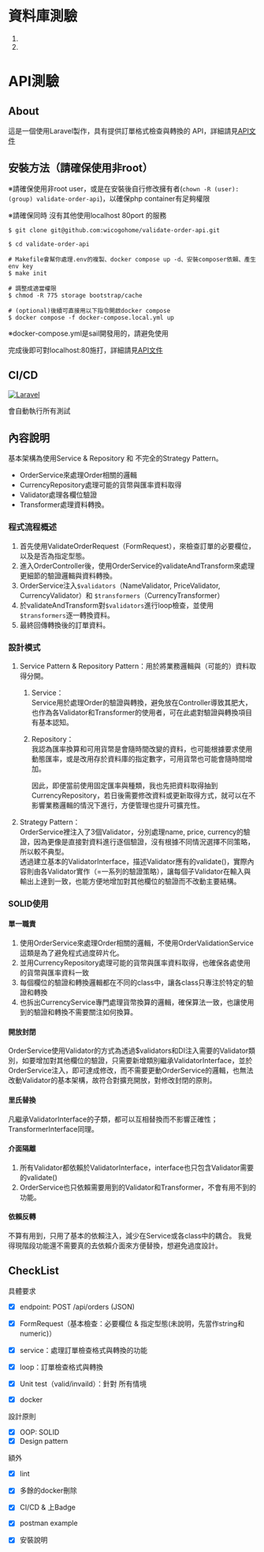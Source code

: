 # 資料庫測驗

1.  
2.

# API測驗

## About

這是一個使用Laravel製作，具有提供訂單格式檢查與轉換的 API，詳細請見[API文件](api.md)

## 安裝方法（請確保使用非root）

※請確保使用非root user，或是在安裝後自行修改擁有者(`chown -R (user):(group) validate-order-api`)，以確保php container有足夠權限

※請確保同時 沒有其他使用localhost 80port 的服務

```shell
$ git clone git@github.com:wicogohome/validate-order-api.git

$ cd validate-order-api

# Makefile會幫你處理.env的複製、docker compose up -d、安裝composer依賴、產生env key
$ make init 

# 調整成適當權限
$ chmod -R 775 storage bootstrap/cache

# (optional)後續可直接用以下指令開啟docker compose
$ docker compose -f docker-compose.local.yml up 
```
※docker-compose.yml是sail開發用的，請避免使用


完成後即可對localhost:80施打，詳細請見[API文件](api.md)


## CI/CD
[![Laravel](https://github.com/wicogohome/validate-order-api/actions/workflows/laravel.yml/badge.svg?branch=master)](https://github.com/wicogohome/validate-order-api/actions/workflows/laravel.yml)

會自動執行所有測試


## 內容說明

基本架構為使用Service & Repository 和 不完全的Strategy Pattern。  
- OrderService來處理Order相關的邏輯
- CurrencyRepository處理可能的貨幣與匯率資料取得
- Validator處理各欄位驗證
- Transformer處理資料轉換。

### 程式流程概述
1. 首先使用ValidateOrderRequest（FormRequest），來檢查訂單的必要欄位，以及是否為指定型態。
2. 進入OrderController後，使用OrderService的validateAndTransform來處理更細節的驗證邏輯與資料轉換。
3. OrderService注入`$validators`（NameValidator, PriceValidator, CurrencyValidator）和 `$transformers`（CurrencyTransformer）
4. 於validateAndTransform對`$validators`進行loop檢查，並使用`$transformers`逐一轉換資料。
5. 最終回傳轉換後的訂單資料。


### 設計模式
1. Service Pattern & Repository Pattern：用於將業務邏輯與（可能的）資料取得分開。  
   1. Service：  
       Service用於處理Order的驗證與轉換，避免放在Controller導致其肥大，也作為各Validator和Transformer的使用者，可在此處對驗證與轉換項目有基本認知。
   2. Repository：  
       我認為匯率換算和可用貨幣是會隨時間改變的資料，也可能根據要求使用動態匯率，或是改用存於資料庫的指定數字，可用貨幣也可能會隨時間增加。  

       因此，即便當前使用固定匯率與種類，我也先把資料取得抽到CurrencyRepository，若日後需要修改資料或更新取得方式，就可以在不影響業務邏輯的情況下進行，方便管理也提升可擴充性。

2. Strategy Pattern：  
OrderService裡注入了3個Validator，分別處理name, price, currency的驗證，因為更像是直接對資料進行逐個驗證，沒有根據不同情況選擇不同策略，所以較不典型。  
透過建立基本的ValidatorInterface，描述Validator應有的validate()，實際內容則由各Validator實作（=一系列的驗證策略），讓每個子Validator在輸入與輸出上達到一致，也能方便地增加對其他欄位的驗證而不改動主要結構。


### SOLID使用

#### 單一職責
1. 使用OrderService來處理Order相關的邏輯，不使用OrderValidationService這類是為了避免程式過度碎片化。
2. 並用CurrencyRepository處理可能的貨幣與匯率資料取得，也確保各處使用的貨幣與匯率資料一致
3. 每個欄位的驗證和轉換邏輯都在不同的class中，讓各class只專注於特定的驗證和轉換
4. 也拆出CurrencyService專門處理貨幣換算的邏輯，確保算法一致，也讓使用到的驗證和轉換不需要關注如何換算。

#### 開放封閉
OrderService使用Validator的方式為透過$validators和DI注入需要的Validator類別，如要增加對其他欄位的驗證，只需要新增類別繼承ValidatorInterface，並於OrderService注入，即可達成修改，而不需要更動OrderService的邏輯，也無法改動Validator的基本架構，故符合對擴充開放，對修改封閉的原則。

#### 里氏替換
凡繼承ValidatorInterface的子類，都可以互相替換而不影響正確性；TransformerInterface同理。


#### 介面隔離
1. 所有Validator都依賴於ValidatorInterface，interface也只包含Validator需要的validate()
2. OrderService也只依賴需要用到的Validator和Transformer，不會有用不到的功能。

#### 依賴反轉

不算有用到，只用了基本的依賴注入，減少在Service或各class中的耦合。
我覺得現階段功能還不需要真的去依賴介面來方便替換，想避免過度設計。


## CheckList

具體要求
- [x] endpoint: POST /api/orders (JSON)
- [x] FormRequest（基本檢查：必要欄位 & 指定型態(未說明，先當作string和numeric)）
- [x] service：處理訂單檢查格式與轉換的功能
- [x] loop：訂單檢查格式與轉換
- [x] Unit test（valid/invaild）：針對 所有情境
- [x] docker


設計原則
- [x] OOP: SOLID
- [x] Design pattern

額外
- [x] lint
- [x] 多餘的docker刪除
- [x] CI/CD & 上Badge
- [x] postman example
- [x] 安裝說明



